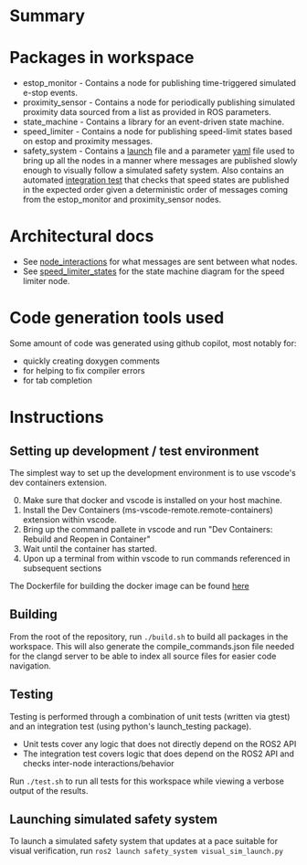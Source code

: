 # Summary

# Packages in workspace
- estop_monitor - Contains a node for publishing time-triggered simulated e-stop events.
- proximity_sensor - Contains a node for periodically publishing simulated proximity data sourced from a list as provided in ROS parameters.
- state_machine - Contains a library for an event-driven state machine.
- speed_limiter - Contains a node for publishing speed-limit states based on estop and proximity messages.
- safety_system - Contains a [launch](./src/safety_system/launch/visual_sim_launch.py) file and a parameter [yaml](./src/safety_system/config/visual_sim_params.yaml) file used to bring up all the nodes in a manner where messages are published slowly enough to visually follow a simulated safety system. Also contains an automated [integration test](./src/safety_system/test/test_integration.py) that checks that  speed states are published in the expected order given a deterministic order of messages coming from the estop_monitor and proximity_sensor nodes.

# Architectural docs
- See [node_interactions](./docs/node_interactions.md) for what messages are sent between what nodes.
- See [speed_limiter_states](./docs/speed_limiter_states.md) for the state machine diagram for the speed limiter node.

# Code generation tools used
Some amount of code was generated using github copilot, most notably for:
- quickly creating doxygen comments
- for helping to fix compiler errors
- for tab completion

# Instructions

## Setting up development / test environment

The simplest way to set up the development environment is to use vscode's dev containers extension.

0. Make sure that docker and vscode is installed on your host machine.
1. Install the Dev Containers (ms-vscode-remote.remote-containers) extension within vscode.
2. Bring up the command pallete in vscode and run "Dev Containers: Rebuild and Reopen in Container"
3. Wait until the container has started.
4. Upon up a terminal from within vscode to run commands referenced in subsequent sections

The Dockerfile for building the docker image can be found [here](.devcontainer/Dockerfile)

## Building

From the root of the repository, run `./build.sh` to build all packages in the workspace. This will also generate the compile_commands.json file needed for the clangd server to be able to index all source files for easier code navigation.

## Testing 

Testing is performed through a combination of unit tests (written via gtest) and an integration test (using python's launch_testing package).
- Unit tests cover any logic that does not directly depend on the ROS2 API
- The integration test covers logic that does depend on the ROS2 API and checks inter-node interactions/behavior

Run `./test.sh` to run all tests for this workspace while viewing a verbose output of the results.

## Launching simulated safety system

To launch a simulated safety system that updates at a pace suitable for visual verification, run `ros2 launch safety_system visual_sim_launch.py`